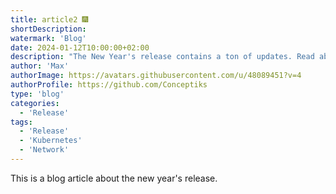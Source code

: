 ```yaml
---
title: article2 🎆
shortDescription:
watermark: 'Blog'
date: 2024-01-12T10:00:00+02:00
description: "The New Year's release contains a ton of updates. Read about it in this blog article."
author: 'Max'
authorImage: https://avatars.githubusercontent.com/u/48089451?v=4
authorProfile: https://github.com/Conceptiks
type: 'blog'
categories:
  - 'Release'
tags:
  - 'Release'
  - 'Kubernetes'
  - 'Network'
---
```


This is a blog article about the new year's release.
